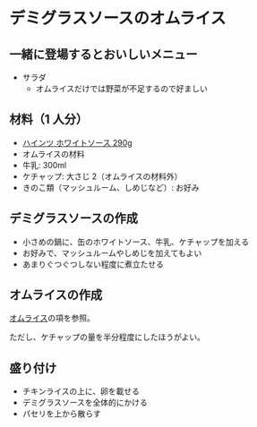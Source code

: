 # デミグラスソースのオムライス

## 一緒に登場するとおいしいメニュー

- サラダ
  - オムライスだけでは野菜が不足するので好ましい

## 材料（1 人分）

- [ハインツ ホワイトソース 290g](https://www.heinz.jp/product/100147200002)
- オムライスの材料
- 牛乳: 300ml
- ケチャップ: 大さじ 2（オムライスの材料外）
- きのこ類（マッシュルーム、しめじなど）: お好み

## デミグラスソースの作成

- 小さめの鍋に、缶のホワイトソース、牛乳、ケチャップを加える
- お好みで、マッシュルームやしめじを加えてもよい
- あまりぐつぐつしない程度に煮立たせる

## オムライスの作成

[オムライス](https://github.com/Ishotihadus/recipe/blob/main/%E6%B4%8B%E9%A3%9F/%E3%82%AA%E3%83%A0%E3%83%A9%E3%82%A4%E3%82%B9.md)の項を参照。

ただし、ケチャップの量を半分程度にしたほうがよい。

## 盛り付け

- チキンライスの上に、卵を載せる
- デミグラスソースを全体的にかける
- パセリを上から散らす
